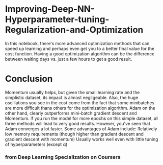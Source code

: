 # Improving-Deep-NN-Hyperparameter-tuning-Regularization-and-Optimization
In this notebook, there's more advanced optimization methods that can speed up learning and perhaps even get you to a better final value for the cost function. Having a good optimization algorithm can be the difference between waiting days vs. just a few hours to get a good result.

# Conclusion
Momentum usually helps, but given the small learning rate and the simplistic dataset, its impact is almost negligeable. Also, the huge oscillations you see in the cost come from the fact that some minibatches are more difficult thans others for the optimization algorithm.
Adam on the other hand, clearly outperforms mini-batch gradient descent and Momentum. If you run the model for more epochs on this simple dataset, all three methods will lead to very good results. However, you've seen that Adam converges a lot faster.
Some advantages of Adam include:
Relatively low memory requirements (though higher than gradient descent and gradient descent with momentum)
Usually works well even with little tuning of hyperparameters (except  α)

### from Deep Learning Specialization on Coursera
